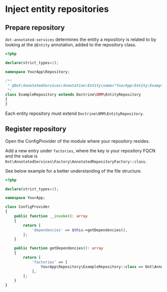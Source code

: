 # Inject entity repositories


## Prepare repository

`dot-annotated-services` determines the entity a repository is related to by looking at the `@Entity` annotation, added to the repository class.

```php
<?php

declare(strict_types=1);

namespace YourApp\Repository;

/**
 * @Dot\AnnotatedServices\Annotation\Entity(name="YourApp\Entity\Example")
 */
class ExampleRepository extends Doctrine\ORM\EntityRepository
{
}
```

Each entity repository must extend `Doctrine\ORM\EntityRepository`.


## Register repository

Open the ConfigProvider of the module where your repository resides.

Add a new entry under `factories`, where the key is your repository FQCN and the value is `Dot\AnnotatedServices\Factory\AnnotatedRepositoryFactory::class`.

See below example for a better understanding of the file structure.

```php
<?php

declare(strict_types=1);

namespace YourApp;

class ConfigProvider
{
    public function __invoke(): array
    {
        return [
            'dependencies' => $this->getDependencies(),
        ];
    }

    public function getDependencies(): array
    {
        return [
            'factories' => [
                YourApp\Repository\ExampleRepository::class => Dot\AnnotatedServices\Factory\AnnotatedRepositoryFactory::class,
            ],
        ];
    }
}
```
